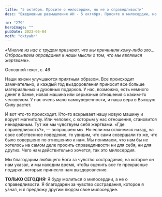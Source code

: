 ```yaml
---
title: "5 октября. Просите о милосердии, но не о справедливости"
desc: "Ежедневные размышления АН - 5 октября. Просите о милосердии, но не о справедливости"

id: "279"
heroImage: ""
pubDate: 2023-05-04
moth: "oktyabr"
---
```


_«Многие из нас с трудом признают, что мы причинили кому-либо зло… Отбрасываем
оправдания и наши мысли о том, что мы являемся жертвами»._

Основной текст, с. 46

Наши жизни улучшаются приятным образом. Все происходит замечательно, и каждый
год выздоровления приносит все больше материальных и духовных подарков. У нас,
возможно, есть немного денег в банке, новая машина или серьезные отношения с
каким-то человеком. У нас очень мало самоуверенности, и наша вера в Высшую
Силу растет.

И вот что-то происходит. Кто-то вскрывает нашу новую машину и ворует
магнитолу. Или человек, с которым у нас отношения, становится ненадежным. Тут
же мы чувствуем себя жертвами. «Где справедливость?», — вопрошаем мы. Но если
мы оглянемся назад, на свое собственное поведение, то увидим, что сами
совершали то же, что было совершено по отношению к нам. Мы понимаем, что нам
бы не хотелось на самом деле просить справедливости ни для себя, ни для
других. Чего нам действительно хочется, так это милосердия.

Мы благодарим любящего Бога за чувство сострадания, на которое он нам указал,
и мы находим время, чтобы оценить все те прекрасные подарки, которые принесло
нам выздоровление.

**ТОЛЬКО СЕГОДНЯ:** Я буду молиться о милосердии, а не о справедливости. Я
благодарен за чувство сострадания, которое я узнал, и я предложу другим людям
свое милосердие.
